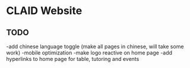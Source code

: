 # CLAID Website

## TODO
-add chinese language toggle (make all pages in chinese, will take some work)
-mobile optimization
-make logo reactive on home page
-add hyperlinks to home page for table, tutoring and events